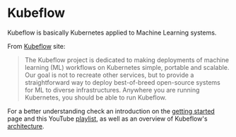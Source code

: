 # Kubeflow

Kubeflow is basically Kubernetes applied to Machine Learning systems.

From [Kubeflow](https://www.kubeflow.org) site:

> The Kubeflow project is dedicated to making deployments of machine learning (ML) workflows on Kubernetes simple, portable and scalable. Our goal is not to recreate other services, but to provide a straightforward way to deploy best-of-breed open-source systems for ML to diverse infrastructures. Anywhere you are running Kubernetes, you should be able to run Kubeflow.

For a better understanding check an introduction on the [getting started](https://www.kubeflow.org/docs/started/introduction/) page and this YouTube [playlist](https://www.youtube.com/watch?v=cTZArDgbIWw\&list=PLIivdWyY5sqLS4lN75RPDEyBgTro\_YX7x\&index=1), as well as an overview of Kubeflow's [architecture](https://www.kubeflow.org/docs/started/architecture/).





